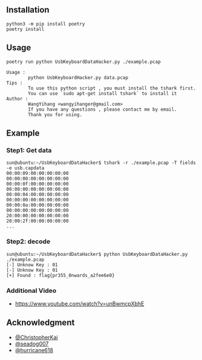 ## Installation

```
python3 -m pip install poetry
poetry install
```

## Usage

```
poetry run python UsbKeyboardDataHacker.py ./example.pcap
```

```
Usage : 
        python UsbKeyboardHacker.py data.pcap
Tips : 
        To use this python script , you must install the tshark first.
        You can use `sudo apt-get install tshark` to install it
Author : 
        WangYihang <wangyihanger@gmail.com>
        If you have any questions , please contact me by email.
        Thank you for using.

```

## Example

### Step1: Get data

```
sun@ubuntu:~/UsbKeyboardDataHacker$ tshark -r ./example.pcap -T fields -e usb.capdata
00:00:09:00:00:00:00:00
00:00:00:00:00:00:00:00
00:00:0f:00:00:00:00:00
00:00:00:00:00:00:00:00
00:00:04:00:00:00:00:00
00:00:00:00:00:00:00:00
00:00:0a:00:00:00:00:00
00:00:00:00:00:00:00:00
20:00:00:00:00:00:00:00
20:00:2f:00:00:00:00:00
...
```

### Step2: decode

```
sun@ubuntu:~/UsbKeyboardDataHacker$ python UsbKeyboardDataHacker.py ./example.pcap 
[-] Unknow Key : 01
[-] Unknow Key : 01
[+] Found : flag{pr355_0nwards_a2fee6e0}
```

### Additional Video

* https://www.youtube.com/watch?v=unBwmcpXbhE


## Acknowledgment

* [@ChristopherKai](https://github.com/ChristopherKai)
* [@seadog007](https://github.com/seadog007)
* [@hurricane618](https://github.com/hurricane618)
